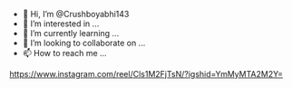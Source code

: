 - 👋 Hi, I’m @Crushboyabhi143
- 👀 I’m interested in ...
- 🌱 I’m currently learning ...
- 💞️ I’m looking to collaborate on ...
- 📫 How to reach me ...

<!---
Crushboyabhi143/Crushboyabhi143 is a ✨ special ✨ repository because its `README.md` (this file) appears on your GitHub profile.
You can click the Preview link to take a look at your changes.
--->
https://www.instagram.com/reel/Cls1M2FjTsN/?igshid=YmMyMTA2M2Y=
